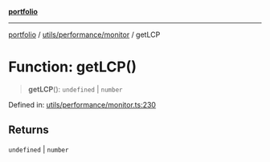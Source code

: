 [**portfolio**](../../../../README.md)

***

[portfolio](../../../../modules.md) / [utils/performance/monitor](../README.md) / getLCP

# Function: getLCP()

> **getLCP**(): `undefined` \| `number`

Defined in: [utils/performance/monitor.ts:230](https://github.com/tnorlund/Portfolio/blob/d858767a8fa7e56054d3c692f93d7ec8078e1a4d/portfolio/utils/performance/monitor.ts#L230)

## Returns

`undefined` \| `number`
